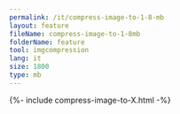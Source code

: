 ```yaml
---
permalink: /it/compress-image-to-1-8-mb
layout: feature
fileName: compress-image-to-1-8mb
folderName: feature
tool: imgcompression
lang: it
size: 1800
type: mb
---
```


{%- include compress-image-to-X.html -%}
